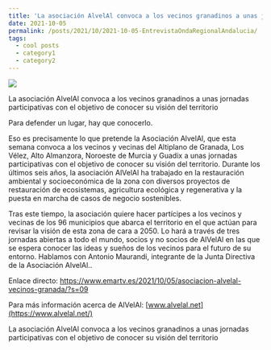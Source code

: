 ```yaml
---
title: 'La asociación AlvelAl convoca a los vecinos granadinos a unas jornadas participativas con el objetivo de conocer su visión del territorio. Entrevista Onda Regional Andalucia (Antonio Maurandi)'
date: 2021-10-05
permalink: /posts/2021/10/2021-10-05-EntrevistaOndaRegionalAndalucia/
tags:
  - cool posts
  - category1
  - category2
---
```


[![](https://amaurandi.github.io/files/iora3.png)](asociacion-alvelal-vecinos-granada-211005.mp3) <br> 

La asociación AlvelAl convoca a los vecinos granadinos a unas jornadas participativas con el objetivo de conocer su visión del territorio	 <br>

Para defender un lugar, hay que conocerlo. <br>

Eso es precisamente lo que pretende la Asociación AlvelAl, que esta semana convoca a los vecinos y vecinas del Altiplano de Granada, Los Vélez, Alto Almanzora, Noroeste de Murcia y Guadix a unas jornadas participativas con el objetivo de conocer su visión del territorio. Durante los últimos seis años, la asociación AlVelAl ha trabajado en la restauración ambiental y socioeconómica de la zona con diversos proyectos de restauración de ecosistemas, agricultura ecológica y regenerativa y la puesta en marcha de casos de negocio sostenibles. <br>

Tras este tiempo, la asociación quiere hacer partícipes a los vecinos y vecinas de los 96 municipios que abarca el territorio en el que actúan para revisar la visión de esta zona de cara a 2050. Lo hará a través de tres jornadas abiertas a todo el mundo, socios y no socios de AlVelAl en las que se espera conocer las ideas y sueños de los vecinos para el futuro de su entorno. Hablamos con Antonio Maurandi, integrante de la Junta Directiva de la Asociación AlvelAl.. <br>

Enlace directo: <https://www.emartv.es/2021/10/05/asociacion-alvelal-vecinos-granada/?s=09>


Para más información acerca de AlVelAl:  [www.alvelal.net](https://www.alvelal.net/)



La asociación AlvelAl convoca a los vecinos granadinos a unas jornadas participativas con el objetivo de conocer su visión del territorio	

